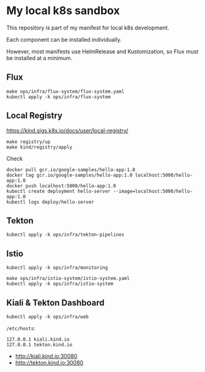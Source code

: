 # My local k8s sandbox

This repository is part of my manifest for local k8s development.

Each component can be installed individually.

However, most manifests use HelmRelease and Kustomization,
so Flux must be installed at a minimum.

## Flux

```
make ops/infra/flux-system/flux-system.yaml
kubectl apply -k ops/infra/flux-system
```

## Local Registry

https://kind.sigs.k8s.io/docs/user/local-registry/

```
make registry/up
make kind/registry/apply
```

Check

```
docker pull gcr.io/google-samples/hello-app:1.0
docker tag gcr.io/google-samples/hello-app:1.0 localhost:5000/hello-app:1.0
docker push localhost:5000/hello-app:1.0
kubectl create deployment hello-server --image=localhost:5000/hello-app:1.0
kubectl logs deploy/hello-server
```

## Tekton

```
kubectl apply -k ops/infra/tekton-pipelines
```

## Istio

```
kubectl apply -k ops/infra/monitoring
```

```
make ops/infra/istio-system/istio-system.yaml
kubectl apply -k ops/infra/istio-system
```

## Kiali & Tekton Dashboard

```
kubectl apply -k ops/infra/web
```

`/etc/hosts`:

```
127.0.0.1 kiali.kind.io
127.0.0.1 tekton.kind.io
```

- http://kiali.kind.io:30080
- http://tekton.kind.io:30080
